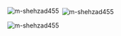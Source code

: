 
<p><img align="left" src="https://github-readme-stats.vercel.app/api/top-langs?username=m-shehzad455&show_icons=true&locale=en&layout=compact" alt="m-shehzad455" /></p>

<p>&nbsp;<img align="center" src="https://github-readme-stats.vercel.app/api?username=m-shehzad455&show_icons=true&locale=en" alt="m-shehzad455" /></p>

<p><img align="center" src="https://github-readme-streak-stats.herokuapp.com/?user=m-shehzad455&" alt="m-shehzad455" /></p>
